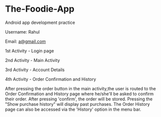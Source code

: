 # The-Foodie-App

Android app development practice

Username: Rahul

Email: a@gmail.com

1st Activity - Login page

2nd Activity - Main Activity

3rd Activity - Account Details

4th Activity - Order Confirmation and History

After pressing the order button in the main activity,the user is routed to the Order Confirmation and History page where he/she'll
be asked to confirm their order. After pressing 'confirm', the order will be stored. Pressing the "Show purchase history" will display
past purchases. The Order History page can also be accessed via the 'History' option in the menu bar.


